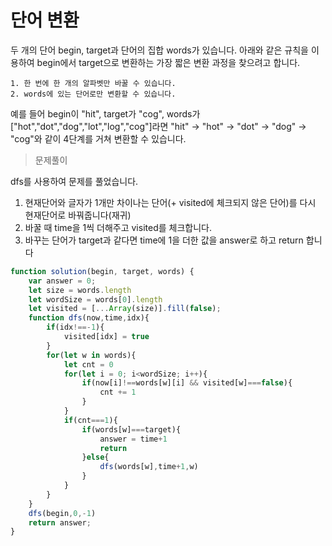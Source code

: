 # 단어 변환

두 개의 단어 begin, target과 단어의 집합 words가 있습니다. 아래와 같은 규칙을 이용하여 begin에서 target으로 변환하는 가장 짧은 변환 과정을 찾으려고 합니다.

```
1. 한 번에 한 개의 알파벳만 바꿀 수 있습니다.
2. words에 있는 단어로만 변환할 수 있습니다.
```

예를 들어 begin이 "hit", target가 "cog", words가 ["hot","dot","dog","lot","log","cog"]라면 "hit" -> "hot" -> "dot" -> "dog" -> "cog"와 같이 4단계를 거쳐 변환할 수 있습니다.

> 문제풀이

dfs를 사용하여 문제를 풀었습니다. 

1. 현재단어와 글자가 1개만 차이나는 단어(+ visited에 체크되지 않은 단어)를 다시 현재단어로 바꿔줍니다(재귀)
2. 바꿀 때 time을 1씩 더해주고 visited를 체크합니다. 
3. 바꾸는 단어가 target과 같다면 time에 1을 더한 값을 answer로 하고 return 합니다

```javascript
function solution(begin, target, words) {
    var answer = 0;
    let size = words.length
    let wordSize = words[0].length
    let visited = [...Array(size)].fill(false);
    function dfs(now,time,idx){
        if(idx!==-1){
            visited[idx] = true
        }
        for(let w in words){
            let cnt = 0
            for(let i = 0; i<wordSize; i++){
                if(now[i]!==words[w][i] && visited[w]===false){
                    cnt += 1
                }
            }
            if(cnt===1){
                if(words[w]===target){
                    answer = time+1
                    return 
                }else{
                    dfs(words[w],time+1,w)
                }
            }
        }
    }
    dfs(begin,0,-1)
    return answer;
}
```

